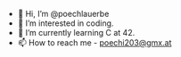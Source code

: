 - 👋 Hi, I’m @poechlauerbe
- 👀 I’m interested in coding.
- 🌱 I’m currently learning C at 42.
- 📫 How to reach me - poechi203@gmx.at

<!---
poechlauerbe/poechlauerbe is a ✨ special ✨ repository because its `README.md` (this file) appears on your GitHub profile.
You can click the Preview link to take a look at your changes.
--->
